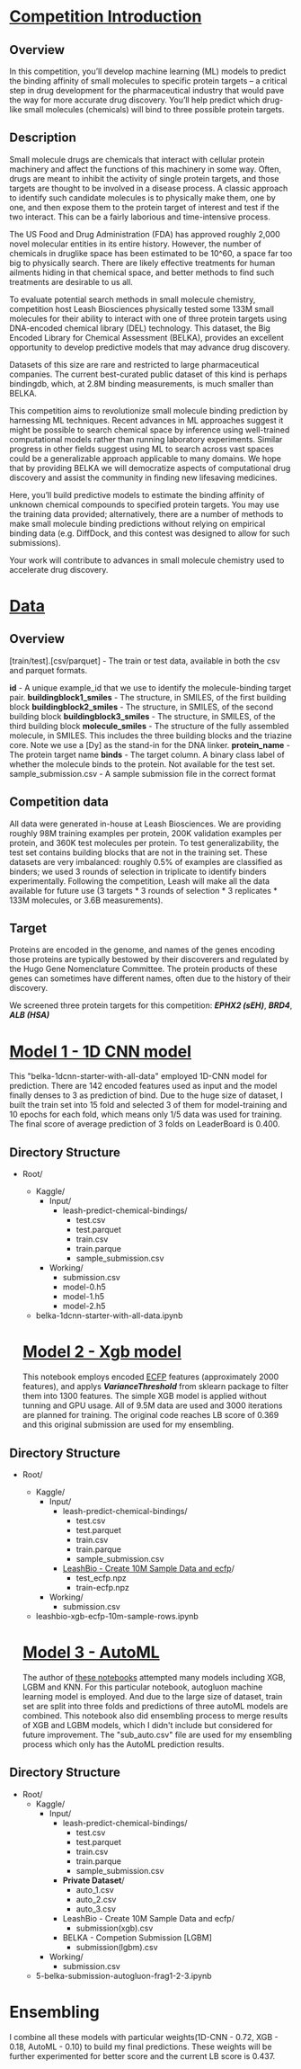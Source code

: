# [Competition Introduction](https://www.kaggle.com/competitions/leash-BELKA/overview)
## Overview
In this competition, you’ll develop machine learning (ML) models to predict the binding affinity of small molecules to specific protein targets – a critical step in drug development for the pharmaceutical industry that would pave the way for more accurate drug discovery. You’ll help predict which drug-like small molecules (chemicals) will bind to three possible protein targets.

## Description
Small molecule drugs are chemicals that interact with cellular protein machinery and affect the functions of this machinery in some way. Often, drugs are meant to inhibit the activity of single protein targets, and those targets are thought to be involved in a disease process. A classic approach to identify such candidate molecules is to physically make them, one by one, and then expose them to the protein target of interest and test if the two interact. This can be a fairly laborious and time-intensive process.

The US Food and Drug Administration (FDA) has approved roughly 2,000 novel molecular entities in its entire history. However, the number of chemicals in druglike space has been estimated to be 10^60, a space far too big to physically search. There are likely effective treatments for human ailments hiding in that chemical space, and better methods to find such treatments are desirable to us all.

To evaluate potential search methods in small molecule chemistry, competition host Leash Biosciences physically tested some 133M small molecules for their ability to interact with one of three protein targets using DNA-encoded chemical library (DEL) technology. This dataset, the Big Encoded Library for Chemical Assessment (BELKA), provides an excellent opportunity to develop predictive models that may advance drug discovery.

Datasets of this size are rare and restricted to large pharmaceutical companies. The current best-curated public dataset of this kind is perhaps bindingdb, which, at 2.8M binding measurements, is much smaller than BELKA.

This competition aims to revolutionize small molecule binding prediction by harnessing ML techniques. Recent advances in ML approaches suggest it might be possible to search chemical space by inference using well-trained computational models rather than running laboratory experiments. Similar progress in other fields suggest using ML to search across vast spaces could be a generalizable approach applicable to many domains. We hope that by providing BELKA we will democratize aspects of computational drug discovery and assist the community in finding new lifesaving medicines.

Here, you’ll build predictive models to estimate the binding affinity of unknown chemical compounds to specified protein targets. You may use the training data provided; alternatively, there are a number of methods to make small molecule binding predictions without relying on empirical binding data (e.g. DiffDock, and this contest was designed to allow for such submissions).

Your work will contribute to advances in small molecule chemistry used to accelerate drug discovery.

# [Data](https://www.kaggle.com/competitions/leash-BELKA/data)
## Overview
[train/test].[csv/parquet] - The train or test data, available in both the csv and parquet formats.

**id** - A unique example_id that we use to identify the molecule-binding target pair.
**buildingblock1_smiles** - The structure, in SMILES, of the first building block
**buildingblock2_smiles** - The structure, in SMILES, of the second building block
**buildingblock3_smiles** - The structure, in SMILES, of the third building block
**molecule_smiles** - The structure of the fully assembled molecule, in SMILES. This includes the three building blocks and the triazine core. Note we use a [Dy] as the stand-in for the DNA linker.
**protein_name** - The protein target name
**binds** - The target column. A binary class label of whether the molecule binds to the protein. Not available for the test set.
sample_submission.csv - A sample submission file in the correct format

## Competition data
All data were generated in-house at Leash Biosciences. We are providing roughly 98M training examples per protein, 200K validation examples per protein, and 360K test molecules per protein. To test generalizability, the test set contains building blocks that are not in the training set. These datasets are very imbalanced: roughly 0.5% of examples are classified as binders; we used 3 rounds of selection in triplicate to identify binders experimentally. Following the competition, Leash will make all the data available for future use (3 targets * 3 rounds of selection * 3 replicates * 133M molecules, or 3.6B measurements).

## Target
Proteins are encoded in the genome, and names of the genes encoding those proteins are typically bestowed by their discoverers and regulated by the Hugo Gene Nomenclature Committee. The protein products of these genes can sometimes have different names, often due to the history of their discovery.

We screened three protein targets for this competition: ***EPHX2 (sEH)***, ***BRD4***, ***ALB (HSA)***



# [Model 1 - 1D CNN model](https://www.kaggle.com/code/ahmedelfazouan/belka-1dcnn-starter-with-all-data/notebook)
This "belka-1dcnn-starter-with-all-data" employed 1D-CNN model for prediction. There are 142 encoded features used as input and the model finally denses to 3 as prediction of bind. Due to the huge size of dataset, I built the train set into 15 fold and selected 3 of them for model-training and 10 epochs for each fold, which means only 1/5 data was used for training. The final score of average prediction of 3 folds on LeaderBoard is 0.400.

## Directory Structure
- Root/
  - Kaggle/
    - Input/
        - leash-predict-chemical-bindings/
          - test.csv
          - test.parquet
          - train.csv
          - train.parque
          - sample_submission.csv 
    - Working/
        - submission.csv
        - model-0.h5
        - model-1.h5
        - model-2.h5
  - belka-1dcnn-starter-with-all-data.ipynb


  # [Model 2 - Xgb model](https://www.kaggle.com/code/ricopue/leashbio-xgb-ecfp-10m-sample-rows)
  This notebook employs encoded [ECFP](https://www.kaggle.com/code/ricopue/leashbio-create-10m-sample-data-and-ecfp) features (approximately 2000 features), and applys ***VarianceThreshold*** from sklearn package to filter them into 1300 features. The simple XGB model is applied without tunning and GPU usage. All of 9.5M data are used and 3000 iterations are planned for training. The original code reaches LB score of 0.369 and this original submission are used for my ensembling.

## Directory Structure
- Root/
  - Kaggle/
    - Input/
        - leash-predict-chemical-bindings/
          - test.csv
          - test.parquet
          - train.csv
          - train.parque
          - sample_submission.csv
        - [LeashBio - Create 10M Sample Data and ecfp](https://www.kaggle.com/code/ricopue/leashbio-create-10m-sample-data-and-ecfp)/
          - test_ecfp.npz
          - train-ecfp.npz
    - Working/
        - submission.csv
  - leashbio-xgb-ecfp-10m-sample-rows.ipynb

  # [Model 3 - AutoML](https://www.kaggle.com/code/mehrankazeminia/5-belka-submission-autogluon-frag1-2-3)
  The author of [these notebooks](https://www.kaggle.com/datasets/mehrankazeminia/belka-frag-1/code) attempted many models including XGB, LGBM and KNN. For this particular notebook, autogluon machine learning model is employed. And due to the large size of dataset, train set are split into three folds and predictions of three autoML models are combined. This notebook also did ensembling process to merge results of XGB and LGBM models, which I didn't include but considered for future improvement. The "sub_auto.csv" file are used for my ensembling process which only has the AutoML prediction results.

 ## Directory Structure
- Root/
  - Kaggle/
    - Input/
        - leash-predict-chemical-bindings/
          - test.csv
          - test.parquet
          - train.csv
          - train.parque
          - sample_submission.csv
        - **Private Dataset**/
          - auto_1.csv
          - auto_2.csv
          - auto_3.csv
        - LeashBio - Create 10M Sample Data and ecfp/
          - submission(xgb).csv
        - BELKA - Competion Submission [LGBM]
          - submission(lgbm).csv
    - Working/
        - submission.csv
  - 5-belka-submission-autogluon-frag1-2-3.ipynb

# Ensembling
I combine all these models with particular weights(1D-CNN - 0.72, XGB - 0.18, AutoML - 0.10) to build my final predictions. These weights will be further experimented for better score and the current LB score is 0.437.